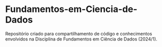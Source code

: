 # Fundamentos-em-Ciencia-de-Dados
 Repositório criado para compartilhamento de código e conhecimentos envolvidos na Disciplina de Fundamentos em Ciência de Dados (2024/1).
